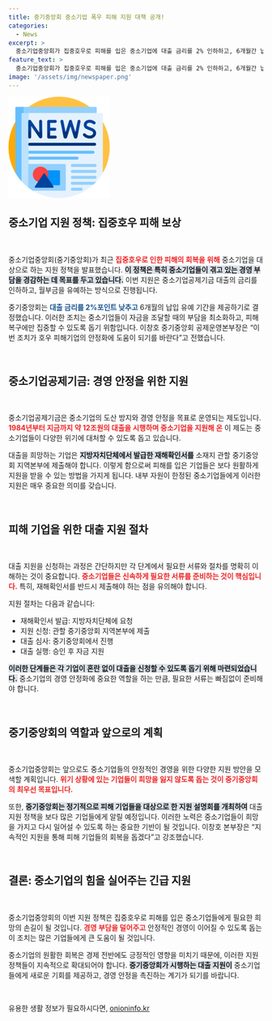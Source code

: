 ```yaml
---
title: 중기중앙회 중소기업 폭우 피해 지원 대책 공개!
categories:
  - News
excerpt: >
  중소기업중앙회가 집중호우로 피해를 입은 중소기업에 대출 금리를 2% 인하하고, 6개월간 납입 유예를 실시합니다. 경영 부담 완화를 위한 긴급 지원책이 호우 피해 복구에 힘이 될 전망입니다!
feature_text: >
  중소기업중앙회가 집중호우로 피해를 입은 중소기업에 대출 금리를 2% 인하하고, 6개월간 납입 유예를 실시합니다. 경영 부담 완화를 위한 긴급 지원책이 호우 피해 복구에 힘이 될 전망입니다!
image: '/assets/img/newspaper.png'
---
```


<p><img src="/assets/img/newspaper.png" alt="kimp 속보" /></p>

<h2 data-ke-size="size26">중소기업 지원 정책: 집중호우 피해 보상</h2>

<p data-ke-size="size16">&nbsp;</p>

<p>중소기업중앙회(중기중앙회)가 최근 <b><span style="color: #ee2323;">집중호우로 인한 피해의 회복을 위해</span></b> 중소기업을 대상으로 하는 지원 정책을 발표했습니다. <b><span style="background-color: #21538527;">이 정책은 특히 중소기업들이 겪고 있는 경영 부담을 경감하는 데 목표를 두고 있습니다.</span></b> 이번 지원은 중소기업공제기금 대출의 금리를 인하하고, 월부금을 유예하는 방식으로 진행됩니다.</p>

<p>중기중앙회는 <b><span style="color: #1a5490;">대출 금리를 2%포인트 낮추고</span></b> 6개월의 납입 유예 기간을 제공하기로 결정했습니다. 이러한 조치는 중소기업들이 자금을 조달할 때의 부담을 최소화하고, 피해 복구에만 집중할 수 있도록 돕기 위함입니다. 이창호 중기중앙회 공제운영본부장은 “이번 조치가 호우 피해기업의 안정화에 도움이 되기를 바란다”고 전했습니다.</p>

<p data-ke-size="size16">&nbsp;</p>

<h2 data-ke-size="size26">중소기업공제기금: 경영 안정을 위한 지원</h2>

<p data-ke-size="size16">&nbsp;</p>

<p>중소기업공제기금은 중소기업의 도산 방지와 경영 안정을 목표로 운영되는 제도입니다. <b><span style="color: #ee2323;">1984년부터 지금까지 약 12조원의 대출을 시행하며 중소기업을 지원해 온</span></b> 이 제도는 중소기업들이 다양한 위기에 대처할 수 있도록 돕고 있습니다. </p>

<p>대출을 희망하는 기업은 <b><span style="background-color: #21538527;">지방자치단체에서 발급한 재해확인서를</span></b> 소재지 관할 중기중앙회 지역본부에 제출해야 합니다. 이렇게 함으로써 피해를 입은 기업들은 보다 원활하게 지원을 받을 수 있는 방법을 가지게 됩니다. 내부 자원이 한정된 중소기업들에게 이러한 지원은 매우 중요한 의미를 갖습니다.</p>

<p data-ke-size="size16">&nbsp;</p>

<h2 data-ke-size="size26">피해 기업을 위한 대출 지원 절차</h2>

<p data-ke-size="size16">&nbsp;</p>

<p>대출 지원을 신청하는 과정은 간단하지만 각 단계에서 필요한 서류와 절차를 명확히 이해하는 것이 중요합니다. <b><span style="color: #ee2323;">중소기업들은 신속하게 필요한 서류를 준비하는 것이 핵심입니다.</span></b> 특히, 재해확인서를 반드시 제출해야 하는 점을 유의해야 합니다.</p>

<p>지원 절차는 다음과 같습니다:</p>

<ul>
    <li>재해확인서 발급: 지방자치단체에 요청</li>
    <li>지원 신청: 관할 중기중앙회 지역본부에 제출</li>
    <li>대출 심사: 중기중앙회에서 진행</li>
    <li>대출 실행: 승인 후 자금 지원</li>
</ul>

<p><b><span style="background-color: #21538527;">이러한 단계들은 각 기업이 혼란 없이 대출을 신청할 수 있도록 돕기 위해 마련되었습니다.</span></b> 중소기업의 경영 안정화에 중요한 역할을 하는 만큼, 필요한 서류는 빠짐없이 준비해야 합니다.</p>

<p data-ke-size="size16">&nbsp;</p>

<h2 data-ke-size="size26">중기중앙회의 역할과 앞으로의 계획</h2>

<p data-ke-size="size16">&nbsp;</p>

<p>중소기업중앙회는 앞으로도 중소기업들의 안정적인 경영을 위한 다양한 지원 방안을 모색할 계획입니다. <b><span style="color: #ee2323;">위기 상황에 있는 기업들이 희망을 잃지 않도록 돕는 것이 중기중앙회의 최우선 목표입니다.</span></b></p>

<p>또한, <b><span style="background-color: #21538527;">중기중앙회는 정기적으로 피해 기업들을 대상으로 한 지원 설명회를 개최하여</span></b> 대출 지원 정책을 보다 많은 기업들에게 알릴 예정입니다. 이러한 노력은 중소기업들이 희망을 가지고 다시 일어설 수 있도록 하는 중요한 기반이 될 것입니다. 이창호 본부장은 “지속적인 지원을 통해 피해 기업들의 회복을 돕겠다”고 강조했습니다.</p>

<p data-ke-size="size16">&nbsp;</p>

<h2 data-ke-size="size26">결론: 중소기업의 힘을 실어주는 긴급 지원</h2>

<p data-ke-size="size16">&nbsp;</p>

<p>중소기업중앙회의 이번 지원 정책은 집중호우로 피해를 입은 중소기업들에게 필요한 희망의 손길이 될 것입니다. <b><span style="color: #ee2323;">경영 부담을 덜어주고</span></b> 안정적인 경영이 이어질 수 있도록 돕는 이 조치는 많은 기업들에게 큰 도움이 될 것입니다. </p>

<p>중소기업의 원활한 회복은 경제 전반에도 긍정적인 영향을 미치기 때문에, 이러한 지원 정책들이 지속적으로 확대되어야 합니다. <b><span style="background-color: #21538527;">중기중앙회가 시행하는 대출 지원이</span></b> 중소기업들에게 새로운 기회를 제공하고, 경영 안정을 촉진하는 계기가 되기를 바랍니다.</p>

<p data-ke-size="size16">&nbsp;</p>
유용한 생활 정보가 필요하시다면, <a href="https://onioninfo.kr" rel="dofollow">onioninfo.kr</a>



